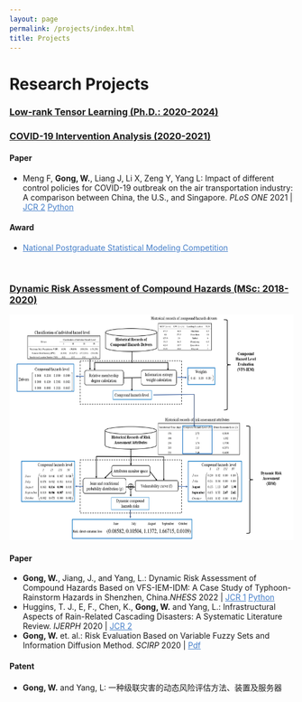 ```yaml
---
layout: page
permalink: /projects/index.html
title: Projects
---
```


# Research Projects

### [Low-rank Tensor Learning (Ph.D.: 2020-2024)](https://github.com/GongWenwuu/LRTL_Methods_Applications.git)


### [COVID-19 Intervention Analysis (2020-2021)](https://GongWenwuu.github.io/mypaper/modeling/PLOS-ONE_2021.pdf)
#### <strong>Paper</strong>
- Meng F, <strong>Gong, W.</strong>, Liang J, Li X, Zeng Y, Yang L: Impact of different control policies for COVID-19 outbreak on the air transportation industry: A comparison between China, the U.S., and Singapore.
		<em>PLoS ONE</em> 2021 | <a style="color: #447ec9" href="https://pubmed.ncbi.nlm.nih.gov/33724996/">JCR 2</a>
		<a style="color: #447ec9" href="https://github.com/GongWenwuu/SARIMA-COVID-19">Python</a>
  
#### <strong>Award</strong>
- <a style="color: #447ec9" href="https://stat-ds.sustech.edu.cn/News/146.html">National Postgraduate Statistical Modeling Competition</a>
<br>

### [Dynamic Risk Assessment of Compound Hazards (MSc: 2018-2020)](https://GongWenwuu.github.io/mypaper/modeling/NHESS_2022.pdf)

<center>
<img src="/images/VFSIDM.png" class="floatpic" width="560" height="400">
</center>

#### <strong>Paper</strong>
- <strong>Gong, W.</strong>, Jiang, J., and Yang, L.: Dynamic Risk Assessment of Compound Hazards Based on VFS-IEM-IDM: A Case Study of Typhoon-Rainstorm Hazards in Shenzhen, China.<em>NHESS</em> 2022 | <a style="color: #447ec9" href="https://doi.org/10.5194/nhess-22-3271-2022">JCR 1</a> <a style="color: #447ec9" href="https://github.com/GongWenwuu/VFS-IEM-IDM">Python</a>
- Huggins, T. J., E, F., Chen, K., <strong>Gong, W.</strong> and Yang, L.: Infrastructural Aspects of Rain-Related Cascading Disasters: A Systematic Literature Review. <em>IJERPH</em> 2020 | <a style="color: #447ec9" href="https://pubmed.ncbi.nlm.nih.gov/32709109/">JCR 2</a>
- <strong>Gong, W.</strong> et. al.: Risk Evaluation Based on Variable Fuzzy Sets and Information Diffusion Method.
		<em> SCIRP</em> 2020 | <a style="color: #447ec9" href="https://www.scirp.org/journal/paperinformation.aspx?paperid=100204/">Pdf</a>
#### Patent</strong>
- <strong>Gong, W.</strong> and Yang, L: 一种级联灾害的动态风险评估方法、装置及服务器
<br>
